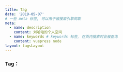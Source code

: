 ```yaml
---
title: Tag
date: '2019-05-07'
# 一些 meta 标签, 可以用于被搜索引擎爬取
meta:
  - name: description
    content: 刘哈哈的个人空间
  - name: keywords # keywords 标签, 在页内搜索时会被查询
    content: vuepress node
layout: tagsLayout
---
```


### Tag：